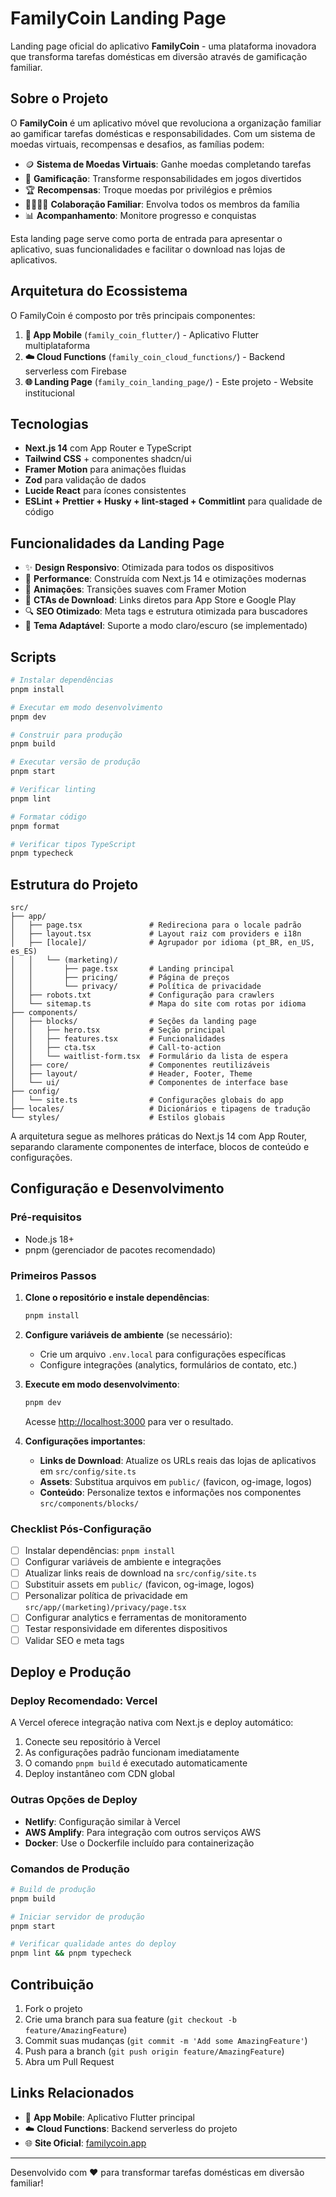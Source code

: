 # FamilyCoin Landing Page

Landing page oficial do aplicativo **FamilyCoin** - uma plataforma inovadora que transforma tarefas domésticas em diversão através de gamificação familiar.

## Sobre o Projeto

O **FamilyCoin** é um aplicativo móvel que revoluciona a organização familiar ao gamificar tarefas domésticas e responsabilidades. Com um sistema de moedas virtuais, recompensas e desafios, as famílias podem:

- 🪙 **Sistema de Moedas Virtuais**: Ganhe moedas completando tarefas
- 🎯 **Gamificação**: Transforme responsabilidades em jogos divertidos
- 🏆 **Recompensas**: Troque moedas por privilégios e prêmios
- 👨‍👩‍👧‍👦 **Colaboração Familiar**: Envolva todos os membros da família
- 📊 **Acompanhamento**: Monitore progresso e conquistas

Esta landing page serve como porta de entrada para apresentar o aplicativo, suas funcionalidades e facilitar o download nas lojas de aplicativos.

## Arquitetura do Ecossistema

O FamilyCoin é composto por três principais componentes:

1. **📱 App Mobile** (`family_coin_flutter/`) - Aplicativo Flutter multiplataforma
2. **☁️ Cloud Functions** (`family_coin_cloud_functions/`) - Backend serverless com Firebase
3. **🌐 Landing Page** (`family_coin_landing_page/`) - Este projeto - Website institucional

## Tecnologias

- **Next.js 14** com App Router e TypeScript
- **Tailwind CSS** + componentes shadcn/ui
- **Framer Motion** para animações fluidas
- **Zod** para validação de dados
- **Lucide React** para ícones consistentes
- **ESLint + Prettier + Husky + lint-staged + Commitlint** para qualidade de código

## Funcionalidades da Landing Page

- ✨ **Design Responsivo**: Otimizada para todos os dispositivos
- 🚀 **Performance**: Construída com Next.js 14 e otimizações modernas
- 🎨 **Animações**: Transições suaves com Framer Motion
- 📱 **CTAs de Download**: Links diretos para App Store e Google Play
- 🔍 **SEO Otimizado**: Meta tags e estrutura otimizada para buscadores
- 🌙 **Tema Adaptável**: Suporte a modo claro/escuro (se implementado)

## Scripts

```bash
# Instalar dependências
pnpm install

# Executar em modo desenvolvimento
pnpm dev

# Construir para produção
pnpm build

# Executar versão de produção
pnpm start

# Verificar linting
pnpm lint

# Formatar código
pnpm format

# Verificar tipos TypeScript
pnpm typecheck
```

## Estrutura do Projeto

```
src/
├── app/
│   ├── page.tsx               # Redireciona para o locale padrão
│   ├── layout.tsx             # Layout raiz com providers e i18n
│   ├── [locale]/              # Agrupador por idioma (pt_BR, en_US, es_ES)
│   │   └── (marketing)/
│   │       ├── page.tsx       # Landing principal
│   │       ├── pricing/       # Página de preços
│   │       └── privacy/       # Política de privacidade
│   ├── robots.txt             # Configuração para crawlers
│   └── sitemap.ts             # Mapa do site com rotas por idioma
├── components/
│   ├── blocks/                # Seções da landing page
│   │   ├── hero.tsx           # Seção principal
│   │   ├── features.tsx       # Funcionalidades
│   │   ├── cta.tsx            # Call-to-action
│   │   └── waitlist-form.tsx  # Formulário da lista de espera
│   ├── core/                  # Componentes reutilizáveis
│   ├── layout/                # Header, Footer, Theme
│   └── ui/                    # Componentes de interface base
├── config/
│   └── site.ts                # Configurações globais do app
├── locales/                   # Dicionários e tipagens de tradução
└── styles/                    # Estilos globais
```

A arquitetura segue as melhores práticas do Next.js 14 com App Router, separando claramente componentes de interface, blocos de conteúdo e configurações.

## Configuração e Desenvolvimento

### Pré-requisitos

- Node.js 18+ 
- pnpm (gerenciador de pacotes recomendado)

### Primeiros Passos

1. **Clone o repositório e instale dependências**:
   ```bash
   pnpm install
   ```

2. **Configure variáveis de ambiente** (se necessário):
   - Crie um arquivo `.env.local` para configurações específicas
   - Configure integrações (analytics, formulários de contato, etc.)

3. **Execute em modo desenvolvimento**:
   ```bash
   pnpm dev
   ```
   Acesse [http://localhost:3000](http://localhost:3000) para ver o resultado.

4. **Configurações importantes**:
   - **Links de Download**: Atualize os URLs reais das lojas de aplicativos em `src/config/site.ts`
   - **Assets**: Substitua arquivos em `public/` (favicon, og-image, logos)
   - **Conteúdo**: Personalize textos e informações nos componentes `src/components/blocks/`

### Checklist Pós-Configuração

- [ ] Instalar dependências: `pnpm install`
- [ ] Configurar variáveis de ambiente e integrações
- [ ] Atualizar links reais de download na `src/config/site.ts`
- [ ] Substituir assets em `public/` (favicon, og-image, logos)
- [ ] Personalizar política de privacidade em `src/app/(marketing)/privacy/page.tsx`
- [ ] Configurar analytics e ferramentas de monitoramento
- [ ] Testar responsividade em diferentes dispositivos
- [ ] Validar SEO e meta tags

## Deploy e Produção

### Deploy Recomendado: Vercel

A Vercel oferece integração nativa com Next.js e deploy automático:

1. Conecte seu repositório à Vercel
2. As configurações padrão funcionam imediatamente
3. O comando `pnpm build` é executado automaticamente
4. Deploy instantâneo com CDN global

### Outras Opções de Deploy

- **Netlify**: Configuração similar à Vercel
- **AWS Amplify**: Para integração com outros serviços AWS
- **Docker**: Use o Dockerfile incluído para containerização

### Comandos de Produção

```bash
# Build de produção
pnpm build

# Iniciar servidor de produção
pnpm start

# Verificar qualidade antes do deploy
pnpm lint && pnpm typecheck
```

## Contribuição

1. Fork o projeto
2. Crie uma branch para sua feature (`git checkout -b feature/AmazingFeature`)
3. Commit suas mudanças (`git commit -m 'Add some AmazingFeature'`)
4. Push para a branch (`git push origin feature/AmazingFeature`)
5. Abra um Pull Request

## Links Relacionados

- 📱 **App Mobile**: Aplicativo Flutter principal
- ☁️ **Cloud Functions**: Backend serverless do projeto
- 🌐 **Site Oficial**: [familycoin.app](https://familycoin.app)

---

Desenvolvido com ❤️ para transformar tarefas domésticas em diversão familiar!

